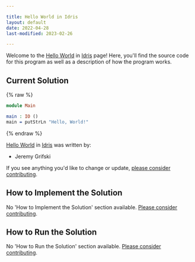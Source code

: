 ```yaml
---

title: Hello World in Idris
layout: default
date: 2022-04-28
last-modified: 2023-02-26

---
```


Welcome to the [Hello World](https://sampleprograms.io/projects/hello-world) in [Idris](https://sampleprograms.io/languages/idris) page! Here, you'll find the source code for this program as well as a description of how the program works.

## Current Solution

{% raw %}

```idris
module Main

main : IO ()
main = putStrLn "Hello, World!"
```

{% endraw %}

[Hello World](https://sampleprograms.io/projects/hello-world) in [Idris](https://sampleprograms.io/languages/idris) was written by:

- Jeremy Grifski

If you see anything you'd like to change or update, [please consider contributing](https://github.com/TheRenegadeCoder/sample-programs).

## How to Implement the Solution

No 'How to Implement the Solution' section available. [Please consider contributing](https://github.com/TheRenegadeCoder/sample-programs-website).

## How to Run the Solution

No 'How to Run the Solution' section available. [Please consider contributing](https://github.com/TheRenegadeCoder/sample-programs-website).